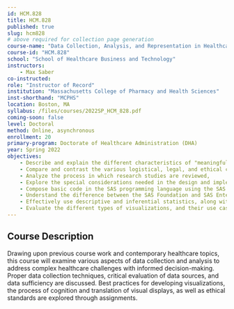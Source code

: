```yaml
---
id: HCM.828
title: HCM.828
published: true
slug: hcm828
# above required for collection page generation
course-name: "Data Collection, Analysis, and Representation in Healthcare"
course-id: "HCM.828"
school: "School of Healthcare Business and Technology"
instructors: 
    - Max Saber
co-instructed: 
role: "Instructor of Record"
institution: "Massachusetts College of Pharmacy and Health Sciences"
inst-shorthand: "MCPHS"
location: Boston, MA
syllabus: /files/courses/2022SP_HCM_828.pdf
coming-soon: false
level: Doctoral
method: Online, asynchronous
enrollment: 20
primary-program: Doctorate of Healthcare Administration (DHA)
year: Spring 2022
objectives: 
    - Describe and explain the different characteristics of "meaningful" data,
    - Compare and contrast the various logistical, legal, and ethical challenges related to data extraction and analysis of archival patient data sets,
    - Analyze the process in which research studies are reviewed,
    - Explore the special considerations needed in the design and implementation of research data storage,
    - Compose basic code in the SAS programming language using the SAS Foundation application to perform statistical functions against a data set and evaluate the output,
    - Understand the difference between the SAS Foundation and SAS Enterprise Guide applications and know the advantages/disadvantages of both products,
    - Effectively use descriptive and inferential statistics, along with other advanced modeling techniques, to describe a data set, and
    - Evaluate the different types of visualizations, and their use cases, using SAS Viya and SAS Visual Analytics suite.
---
```


## Course Description

Drawing upon previous course work and contemporary healthcare topics, this course will examine various aspects of data collection and analysis to address complex healthcare challenges with informed decision-making. Proper data collection techniques, critical evaluation of data sources, and data sufficiency are discussed. Best practices for developing visualizations, the process of cognition and translation of visual displays, as well as ethical standards are explored through assignments.
